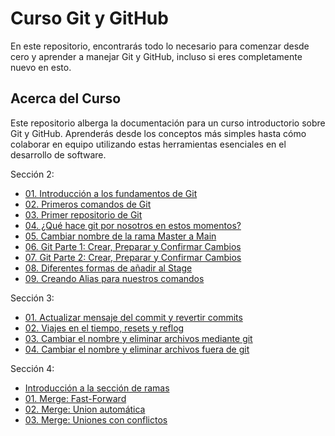 # Curso Git y GitHub

En este repositorio, encontrarás todo lo necesario para comenzar desde cero y aprender a manejar Git y GitHub, incluso si eres completamente nuevo en esto.

## Acerca del Curso

Este repositorio alberga la documentación para un curso introductorio sobre Git y GitHub. Aprenderás desde los conceptos más simples hasta cómo colaborar en equipo utilizando estas herramientas esenciales en el desarrollo de software.

Sección 2:
* [01. Introducción a los fundamentos de Git](https://github.com/KIRIL13POK/GIT_GitHub/blob/main/Secci%C3%B3n_2/01_introduccionFundamentosGit.md)
* [02. Primeros comandos de Git](https://github.com/KIRIL13POK/GIT_GitHub/blob/main/Secci%C3%B3n_2/02_primerosComandos.md)
* [03. Primer repositorio de Git](https://github.com/KIRIL13POK/GIT_GitHub/blob/main/Secci%C3%B3n_2/03_nuestroPrimerRepositorioEnGit.md)
* [04. ¿Qué hace git por nosotros en estos momentos?](https://github.com/KIRIL13POK/GIT_GitHub/blob/main/Secci%C3%B3n_2/04_queHaceGitPorNosotros.md)
* [05. Cambiar nombre de la rama Master a Main](https://github.com/KIRIL13POK/GIT_GitHub/blob/main/Secci%C3%B3n_2/05_cambiar_nombre_de_la_rama.md)
* [06. Git Parte 1: Crear, Preparar y Confirmar Cambios](https://github.com/KIRIL13POK/GIT_GitHub/blob/main/Secci%C3%B3n_2/06_Git_CrearPrepararConfirmarCambios.md)
* [07. Git Parte 2: Crear, Preparar y Confirmar Cambios](https://github.com/KIRIL13POK/GIT_GitHub/blob/main/Secci%C3%B3n_2/07_Parte2_Git_CrearPrepararConfirmarCambios.md)
* [08. Diferentes formas de añadir al Stage](https://github.com/KIRIL13POK/GIT_GitHub/blob/main/Secci%C3%B3n_2/08_GestionDeArchivosYCarpetasEnGitAgregarComodinesYDirectoriosVacios.md)
* [09. Creando Alias para nuestros comandos](https://github.com/KIRIL13POK/GIT_GitHub/blob/main/Secci%C3%B3n_2/09_CreandoAliasParaComandos.md)

  
Sección 3:
* [01. Actualizar mensaje del commit y revertir commits](https://github.com/KIRIL13POK/GIT_GitHub/blob/main/Secci%C3%B3n_3/01_actualizarCommitYRevertirCommits.md)
* [02. Viajes en el tiempo, resets y reflog](https://github.com/KIRIL13POK/GIT_GitHub/blob/main/Secci%C3%B3n_3/02_viajesEnElTiempoResetsYReflog.md)
* [03. Cambiar el nombre y eliminar archivos mediante git ](https://github.com/KIRIL13POK/GIT_GitHub/blob/main/Secci%C3%B3n_3/03_CambiarElNombreYEliminarArchivosMedianteGit.md)
* [04. Cambiar el nombre y eliminar archivos fuera de git](https://github.com/KIRIL13POK/GIT_GitHub/blob/main/Secci%C3%B3n_3/04_cambiarElNombreYEliminarArchivosFueraDeGit.md)

Sección 4:
* [ Introducción a la sección de ramas ](https://github.com/KIRIL13POK/GIT_GitHub/blob/main/Secci%C3%B3n_4/seccion4GestionDeRamasEnUnSistemaDeControlDeVersionesGit.md)
* [01. Merge: Fast-Forward](https://github.com/KIRIL13POK/GIT_GitHub/blob/main/Secci%C3%B3n_4/01_mergeFastForward.md)
* [02. Merge: Union automática](https://github.com/KIRIL13POK/GIT_GitHub/blob/main/Secci%C3%B3n_4/02_mergeUnionAutomatica.md)
* [03. Merge: Uniones con conflictos](https://github.com/KIRIL13POK/GIT_GitHub/blob/main/Secci%C3%B3n_4/03_mergeUnionesConConflictos.md)


